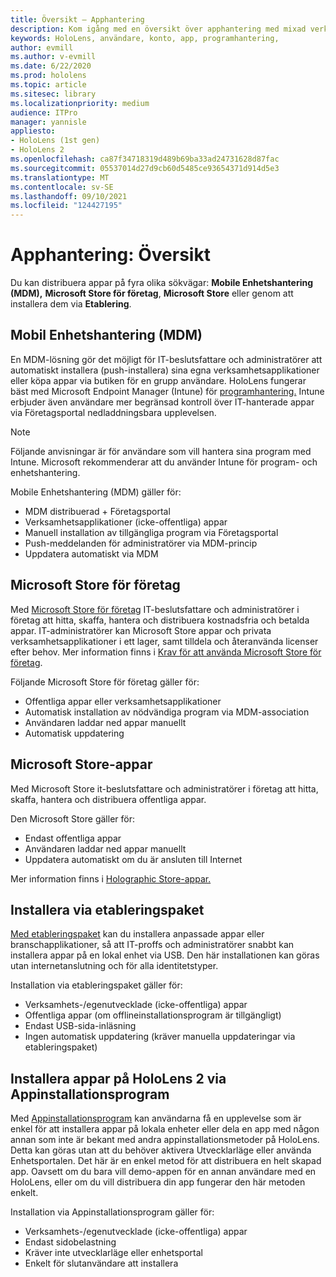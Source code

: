 ```yaml
---
title: Översikt – Apphantering
description: Kom igång med en översikt över apphantering med mixad verklighet med hantering av mobila enheter, Microsoft Store för företag och etableringspaket.
keywords: HoloLens, användare, konto, app, programhantering,
author: evmill
ms.author: v-evmill
ms.date: 6/22/2020
ms.prod: hololens
ms.topic: article
ms.sitesec: library
ms.localizationpriority: medium
audience: ITPro
manager: yannisle
appliesto:
- HoloLens (1st gen)
- HoloLens 2
ms.openlocfilehash: ca87f34718319d489b69ba33ad24731628d87fac
ms.sourcegitcommit: 05537014d27d9cb60d5485ce93654371d914d5e3
ms.translationtype: MT
ms.contentlocale: sv-SE
ms.lasthandoff: 09/10/2021
ms.locfileid: "124427195"
---
```

# <a name="app-management-overview"></a>Apphantering: Översikt

Du kan distribuera appar på fyra olika sökvägar: **Mobile Enhetshantering (MDM),** **Microsoft Store för företag**, **Microsoft Store** eller genom att installera dem via **Etablering**.

## <a name="mobile-device-management-mdm"></a>Mobil Enhetshantering (MDM)

En MDM-lösning gör det möjligt för IT-beslutsfattare och administratörer att automatiskt installera (push-installera) sina egna verksamhetsapplikationer eller köpa appar via butiken för en grupp användare. HoloLens fungerar bäst med Microsoft Endpoint Manager (Intune) för [programhantering.](app-deploy-intune.md) Intune erbjuder även användare mer begränsad kontroll över IT-hanterade appar via Företagsportal nedladdningsbara upplevelsen.

> [!NOTE]
> Följande anvisningar är för användare som vill hantera sina program med Intune. Microsoft rekommenderar att du använder Intune för program- och enhetshantering.

Mobile Enhetshantering (MDM) gäller för:

* MDM distribuerad + Företagsportal
* Verksamhetsapplikationer (icke-offentliga) appar
* Manuell installation av tillgängliga program via Företagsportal
* Push-meddelanden för administratörer via MDM-princip
* Uppdatera automatiskt via MDM

## <a name="microsoft-store-for-business"></a>Microsoft Store för företag

Med [Microsoft Store för företag](app-deploy-store-business.md) IT-beslutsfattare och administratörer i företag att hitta, skaffa, hantera och distribuera kostnadsfria och betalda appar. IT-administratörer kan Microsoft Store appar och privata verksamhetsapplikationer i ett lager, samt tilldela och återanvända licenser efter behov. Mer information finns i [Krav för att använda Microsoft Store för företag](/microsoft-store/prerequisites-microsoft-store-for-business).

Följande Microsoft Store för företag gäller för:

* Offentliga appar eller verksamhetsapplikationer
* Automatisk installation av nödvändiga program via MDM-association
* Användaren laddar ned appar manuellt
* Automatisk uppdatering

## <a name="microsoft-store-apps"></a>Microsoft Store-appar

Med Microsoft Store it-beslutsfattare och administratörer i företag att hitta, skaffa, hantera och distribuera offentliga appar.

Den Microsoft Store gäller för:

* Endast offentliga appar
* Användaren laddar ned appar manuellt
* Uppdatera automatiskt om du är ansluten till Internet

Mer information finns i [Holographic Store-appar.](/hololens/holographic-store-apps)

## <a name="install-via-provisioning-packages"></a>Installera via etableringspaket

[Med etableringspaket](app-deploy-provisioning-package.md) kan du installera anpassade appar eller branschapplikationer, så att IT-proffs och administratörer snabbt kan installera appar på en lokal enhet via USB. Den här installationen kan göras utan internetanslutning och för alla identitetstyper.

Installation via etableringspaket gäller för:

* Verksamhets-/egenutvecklade (icke-offentliga) appar
* Offentliga appar (om offlineinstallationsprogram är tillgängligt)
* Endast USB-sida-inläsning
* Ingen automatisk uppdatering (kräver manuella uppdateringar via etableringspaket)

## <a name="install-apps-on-hololens-2-via-app-installer"></a>Installera appar på HoloLens 2 via Appinstallationsprogram

Med [Appinstallationsprogram](app-deploy-app-installer.md) kan användarna få en upplevelse som är enkel för att installera appar på lokala enheter eller dela en app med någon annan som inte är bekant med andra appinstallationsmetoder på HoloLens. Detta kan göras utan att du behöver aktivera Utvecklarläge eller använda Enhetsportalen. Det här är en enkel metod för att distribuera en helt skapad app. Oavsett om du bara vill demo-appen för en annan användare med en HoloLens, eller om du vill distribuera din app fungerar den här metoden enkelt.

Installation via Appinstallationsprogram gäller för:

* Verksamhets-/egenutvecklade (icke-offentliga) appar
* Endast sidobelastning
* Kräver inte utvecklarläge eller enhetsportal
* Enkelt för slutanvändare att installera
